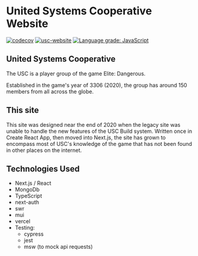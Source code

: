 # United Systems Cooperative Website

[![codecov](https://codecov.io/gh/Admiralfeb/usc-website/branch/main/graph/badge.svg?token=IaHGsZAblr)](https://codecov.io/gh/Admiralfeb/usc-website)
[![usc-website](https://img.shields.io/endpoint?url=https://dashboard.cypress.io/badge/simple/k3gzuz&style=flat&logo=cypress)](https://dashboard.cypress.io/projects/k3gzuz/runs)
[![Language grade: JavaScript](https://img.shields.io/lgtm/grade/javascript/g/Admiralfeb/usc-website.svg?logo=lgtm&logoWidth=18)](https://lgtm.com/projects/g/Admiralfeb/usc-website/context:javascript)

## United Systems Cooperative

The USC is a player group of the game Elite: Dangerous.

Established in the game's year of 3306 (2020), the group has around 150 members from all across the globe.

## This site

This site was designed near the end of 2020 when the legacy site was unable to handle the new features of the USC Build system. Written once in Create React App, then moved into Next.js, the site has grown to encompass most of USC's knowledge of the game that has not been found in other places on the internet.

## Technologies Used

- Next.js / React
- MongoDb
- TypeScript
- next-auth
- swr
- mui
- vercel
- Testing:
  - cypress
  - jest
  - msw (to mock api requests)
